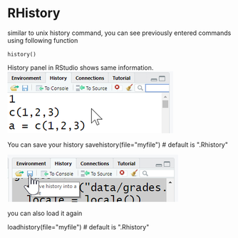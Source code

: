 # RHistory


similar to unix history command, you can see previously entered commands using following function

	history() 

History panel in RStudio shows same information.
![RStudio History Panel](images/RStudio-history-panel.png)

You can save your history
savehistory(file="myfile") # default is ".Rhistory"

![RStudio History Panel Save](images/RStudio-history-panel-save.png)

you can also load it again

loadhistory(file="myfile") # default is ".Rhistory"




